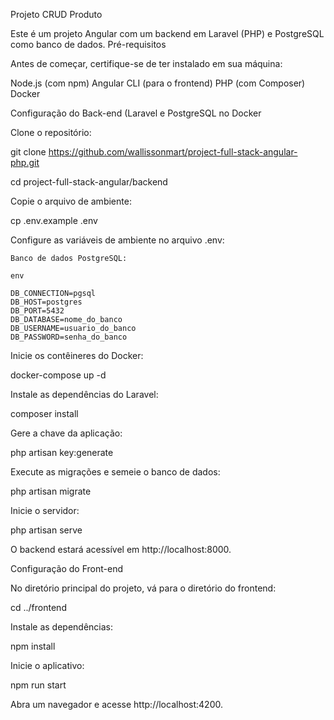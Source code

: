 Projeto CRUD Produto

Este é um projeto Angular com um backend em Laravel (PHP) e PostgreSQL como banco de dados.
Pré-requisitos

Antes de começar, certifique-se de ter instalado em sua máquina:

Node.js (com npm)
Angular CLI (para o frontend)
PHP (com Composer)
Docker

Configuração do Back-end (Laravel e PostgreSQL no Docker

Clone o repositório:

git clone https://github.com/wallissonmart/project-full-stack-angular-php.git

cd project-full-stack-angular/backend

Copie o arquivo de ambiente:

cp .env.example .env

Configure as variáveis de ambiente no arquivo .env:

    Banco de dados PostgreSQL:

    env

    DB_CONNECTION=pgsql
    DB_HOST=postgres
    DB_PORT=5432
    DB_DATABASE=nome_do_banco
    DB_USERNAME=usuario_do_banco
    DB_PASSWORD=senha_do_banco

Inicie os contêineres do Docker:

docker-compose up -d

Instale as dependências do Laravel:

composer install

Gere a chave da aplicação:

php artisan key:generate

Execute as migrações e semeie o banco de dados:

php artisan migrate

Inicie o servidor:

php artisan serve       

O backend estará acessível em http://localhost:8000.

Configuração do Front-end

No diretório principal do projeto, vá para o diretório do frontend:

cd ../frontend

Instale as dependências:

npm install

Inicie o aplicativo:

npm run start

Abra um navegador e acesse http://localhost:4200.
